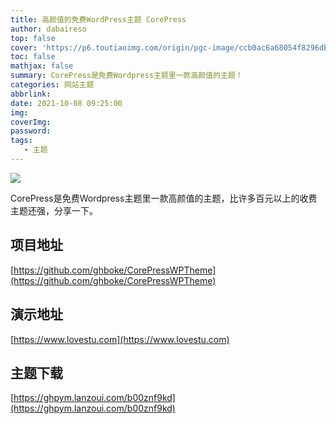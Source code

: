 ```yaml
---
title: 高颜值的免费WordPress主题 CorePress
author: dabaireso
top: false
cover: 'https://p6.toutiaoimg.com/origin/pgc-image/ccb0ac6a68054f8296dbfaea255aa1de'
toc: false
mathjax: false
summary: CorePress是免费Wordpress主题里一款高颜值的主题！
categories: 网站主题
abbrlink:
date: 2021-10-08 09:25:00
img:
coverImg:
password:
tags:
   - 主题
---
```

![](https://p6.toutiaoimg.com/origin/pgc-image/ccb0ac6a68054f8296dbfaea255aa1de)

CorePress是免费Wordpress主题里一款高颜值的主题，比许多百元以上的收费主题还强，分享一下。

## 项目地址

[https://github.com/ghboke/CorePressWPTheme](https://github.com/ghboke/CorePressWPTheme)

## 演示地址

[https://www.lovestu.com](https://www.lovestu.com)

## 主题下载

[https://ghpym.lanzoui.com/b00znf9kd](https://ghpym.lanzoui.com/b00znf9kd)



